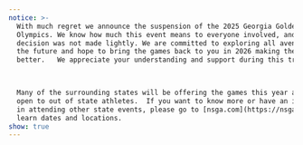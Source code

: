 ```yaml
---
notice: >-
  With much regret we announce the suspension of the 2025 Georgia Golden
  Olympics. We know how much this event means to everyone involved, and this
  decision was not made lightly. We are committed to exploring all avenues for
  the future and hope to bring the games back to you in 2026 making them even
  better.   We appreciate your understanding and support during this transition.
   


  Many of the surrounding states will be offering the games this year and are
  open to out of state athletes.  If you want to know more or have an interest
  in attending other state events, please go to [nsga.com](https://nsga.com/) to
  learn dates and locations.
show: true
---
```

